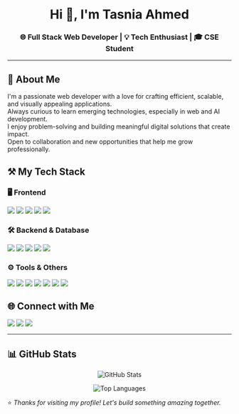 <!-- Banner Image -->


<h1 align="center">Hi 👋, I'm Tasnia Ahmed</h1>
<h3 align="center">🌐 Full Stack Web Developer | 💡 Tech Enthusiast | 🎓 CSE Student</h3>

---

## 🧠 About Me

I'm a passionate web developer with a love for crafting efficient, scalable, and visually appealing applications.  
Always curious to learn emerging technologies, especially in web and AI development.  
I enjoy problem-solving and building meaningful digital solutions that create impact.  
Open to collaboration and new opportunities that help me grow professionally.


## ⚒️ My Tech Stack

### 🖥️ Frontend
<p align="left">
  <img src="https://img.shields.io/badge/-HTML5-E34F26?logo=html5&logoColor=white" />
  <img src="https://img.shields.io/badge/-CSS3-1572B6?logo=css3&logoColor=white" />
  <img src="https://img.shields.io/badge/-JavaScript-F7DF1E?logo=javascript&logoColor=black" />
  <img src="https://img.shields.io/badge/-React-61DAFB?logo=react&logoColor=black" />
  <img src="https://img.shields.io/badge/-Next.js-000000?logo=next.js&logoColor=white" />
</p>

### 🛠️ Backend & Database
<p align="left">
  <img src="https://img.shields.io/badge/-Node.js-339933?logo=node.js&logoColor=white" />
  <img src="https://img.shields.io/badge/-Express.js-000000?logo=express&logoColor=white" />
  <img src="https://img.shields.io/badge/-MongoDB-47A248?logo=mongodb&logoColor=white" />
  <img src="https://img.shields.io/badge/-MySQL-4479A1?logo=mysql&logoColor=white" />
  <img src="https://img.shields.io/badge/-PHP-777BB4?logo=php&logoColor=white" />
</p>

### ⚙️ Tools & Others
<p align="left">
  <img src="https://img.shields.io/badge/-Git-F05032?logo=git&logoColor=white" />
  <img src="https://img.shields.io/badge/-VS_Code-007ACC?logo=visual-studio-code&logoColor=white" />
  <img src="https://img.shields.io/badge/-Netlify-00C7B7?logo=netlify&logoColor=white" />
  <img src="https://img.shields.io/badge/-Firebase-FFCA28?logo=firebase&logoColor=black" />
  <img src="https://img.shields.io/badge/-C++-00599C?logo=c%2B%2B&logoColor=white" />
  <img src="https://img.shields.io/badge/-C%23-239120?logo=c-sharp&logoColor=white" />
  <img src="https://img.shields.io/badge/-Java-007396?logo=java&logoColor=white" />
</p>

## 🌐 Connect with Me

<p align="left">
  <a href="https://github.com/AhmedTasnia" target="_blank"><img src="https://img.shields.io/badge/GitHub-181717?logo=github&logoColor=white" /></a>
  <a href="https://www.linkedin.com/in/tasnia-ahmed29/" target="_blank"><img src="https://img.shields.io/badge/LinkedIn-0A66C2?logo=linkedin&logoColor=white" /></a>
  <a href="a.tasnia03@gmail.com"><img src="https://img.shields.io/badge/Gmail-D14836?logo=gmail&logoColor=white" /></a>
</p>

---

## 📊 GitHub Stats

<p align="center">
  <img src="https://github-readme-stats.vercel.app/api?username=AhmedTasnia&show_icons=true&theme=radical" alt="GitHub Stats" />
</p>

<p align="center">
  <img src="https://github-readme-stats.vercel.app/api/top-langs/?username=AhmedTasnia&layout=compact&theme=radical" alt="Top Languages" />
</p>


⭐️ _Thanks for visiting my profile! Let's build something amazing together._
